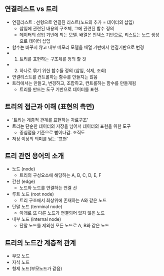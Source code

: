 ## 연결리스트 vs 트리

- 연결리스트 : 선형으로 연결된 리스트(노드의 추가 = 데이터의 삽입)
  - 삽입에 관련된 내용의 구조체, 그에 관련된 함수 정의
  - 데이터의 삽입 기반에 되는 모델. 배열은 인덱스 기반으로, 리스트는 노드 생성으로 데이터 삽입
- 함수는 바꾸지 않고 내부 메모리 모델을 배열 기반에서 연결기반으로 변경
- 1. 트리를 표현하는 구조체를 정의 할 것
- 2. 하나로 묶기 위한 함수들 정의 (삽입, 삭제, 조회)
- 연결리스트를 컨트롤하는 함수를 만들지는 않음
- 트리에서는 만들고, 변경하고, 조합하고, 컨트롤하는 함수를 만들게됨
  - 트리를 만드는 도구 기반으로 데이터를 표현.

## 트리의 접근과 이해 (표현의 측면)

- '트리는 계층적 관계를 표현하는 자료구조'
- 트리는 단순한 데이터의 저장을 넘어서 데이터의 표현을 위한 도구
  - 중심점을 기준으로 뻗어나감. 조직도
- 저장 이상의 의미를 담는 '표현'

## 트리 관련 용어의 소개

- 노드 (node)
  - 트리의 구성요소에 해당하는 A, B, C, D, E, F
- 간선 (edge)
  - 노드와 노드를 연결하는 연결 선
- 루트 노드 (root node)
  - 트리 구조에서 최상위에 존재하는 A와 같은 노드
- 단말 노드 (terminal node)
  - 아래로 또 다른 노드가 연결되어 있지 않은 노드
- 내부 노드 (internal node)
  - 단말 노드를 제외한 모든 노드로 A, B와 같은 노드

## 트리의 노드간 계층적 관계

- 부모 노드
- 자식 노드
- 형제 노드(부모노드가 같음)
